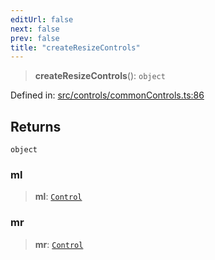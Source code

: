 ```yaml
---
editUrl: false
next: false
prev: false
title: "createResizeControls"
---
```


> **createResizeControls**(): `object`

Defined in: [src/controls/commonControls.ts:86](https://github.com/fabricjs/fabric.js/blob/e114448a1bce9b68a3e1bba337bc0c83a35c1aa5/src/controls/commonControls.ts#L86)

## Returns

`object`

### ml

> **ml**: [`Control`](/api/classes/control/)

### mr

> **mr**: [`Control`](/api/classes/control/)
